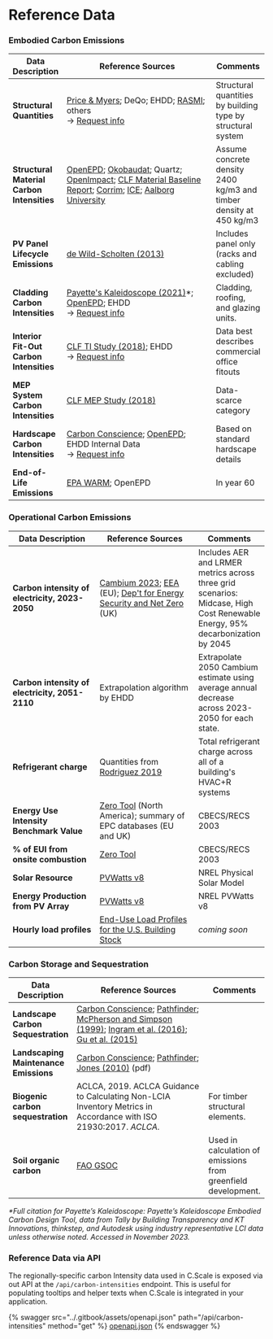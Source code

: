 # Reference Data

### Embodied Carbon Emissions

<table><thead><tr><th>Data Description</th><th width="278.3333333333333">Reference Sources</th><th>Comments</th></tr></thead><tbody><tr><td><strong>Structural Quantities</strong></td><td><a href="https://www.pricemyers.com/climate-action">Price &#x26; Myers</a>; DeQo; EHDD; <a href="https://www.nature.com/articles/s41597-024-03190-7">RASMI</a>; others<br>→ <a href="mailto:epic@ehdd.com?Subject=Data">Request info</a></td><td>Structural quantities by building type by structural system</td></tr><tr><td><strong>Structural Material Carbon Intensities</strong></td><td><a href="https://www.buildingtransparency.org/programs/openepd/">OpenEPD</a>; <a href="https://www.oekobaudat.de/en.html">Okobaudat</a>; Quartz; <a href="https://www.buildingtransparency.org/programs/openimpact/">OpenImpact</a>; <a href="https://carbonleadershipforum.org/2021-material-baseline-report/">CLF Material Baseline Report</a>; <a href="https://corrim.org/lcas-on-wood-products-library/">Corrim</a>; <a href="https://circularecology.com/embodied-carbon-footprint-database.html">ICE</a>; <a href="https://vbn.aau.dk/da/publications/udvikling-af-dansk-generisk-lca-data">Aalborg University</a></td><td>Assume concrete density 2400 kg/m3 and timber density at 450 kg/m3</td></tr><tr><td><strong>PV Panel Lifecycle Emissions</strong></td><td><a href="https://doi.org/10.1016/j.solmat.2013.08.037">de Wild-Scholten (2013)</a></td><td>Includes panel only<br>(racks and cabling excluded)</td></tr><tr><td><strong>Cladding Carbon Intensities</strong></td><td><a href="https://www.payette.com/kaleidoscope/">Payette's Kaleidoscope (2021)</a>*;  <a href="https://www.buildingtransparency.org/programs/openepd/">OpenEPD</a>; EHDD<br>→ <a href="mailto:epic@ehdd.com?Subject=Data">Request info</a></td><td>Cladding, roofing, and glazing units.</td></tr><tr><td><strong>Interior Fit-Out Carbon Intensities</strong></td><td><a href="https://carbonleadershipforum.org/office-buildings-lca/">CLF TI Study (2018)</a>; EHDD<br>→ <a href="mailto:epic@ehdd.com?Subject=Data">Request info</a></td><td>Data best describes commercial office fitouts</td></tr><tr><td><strong>MEP System</strong><br><strong>Carbon Intensities</strong></td><td><a href="https://carbonleadershipforum.org/office-buildings-lca/">CLF MEP Study (2018)</a></td><td>Data-scarce category</td></tr><tr><td><strong>Hardscape</strong><br><strong>Carbon Intensities</strong></td><td><a href="https://carbon-conscience.web.app/">Carbon Conscience</a>; <a href="https://www.buildingtransparency.org/programs/openepd/">OpenEPD</a>; EHDD Internal Data<br>→ <a href="mailto:epic@ehdd.com?Subject=Data">Request info</a></td><td>Based on standard hardscape details</td></tr><tr><td><strong>End-of-Life Emissions</strong></td><td><a href="https://www.epa.gov/warm">EPA WARM</a>; OpenEPD</td><td>In year 60</td></tr></tbody></table>

### Operational Carbon Emissions

<table><thead><tr><th width="234.33333333333331">Data Description</th><th width="278">Reference Sources</th><th>Comments</th></tr></thead><tbody><tr><td><strong>Carbon intensity of electricity, 2023-2050</strong></td><td><a href="https://www.nrel.gov/analysis/cambium.html">Cambium 2023</a>; <a href="https://www.eea.europa.eu/en/analysis/indicators/greenhouse-gas-emission-intensity-of-1">EEA</a> (EU); <a href="https://www.gov.uk/government/publications/greenhouse-gas-reporting-conversion-factors-2023">Dep't for Energy Security and Net Zero</a> (UK)</td><td>Includes AER and LRMER metrics across three grid scenarios: Midcase, High Cost Renewable Energy, 95% decarbonization by 2045</td></tr><tr><td><strong>Carbon intensity of electricity, 2051-2110</strong></td><td>Extrapolation algorithm by EHDD</td><td>Extrapolate 2050 Cambium estimate using average annual decrease across 2023-2050 for each state.</td></tr><tr><td><strong>Refrigerant charge</strong></td><td>Quantities from <a href="https://digital.lib.washington.edu/researchworks/handle/1773/44736">Rodriguez 2019</a></td><td>Total refrigerant charge across all of a building's HVAC+R systems</td></tr><tr><td><strong>Energy Use Intensity Benchmark Value</strong></td><td><a href="https://zerotool.org/zerotool/">Zero Tool</a> (North America); summary of EPC databases (EU and UK)</td><td>CBECS/RECS 2003</td></tr><tr><td><strong>% of EUI from onsite combustion</strong></td><td><a href="https://zerotool.org/zerotool/">Zero Tool</a> </td><td>CBECS/RECS 2003</td></tr><tr><td><strong>Solar Resource</strong></td><td><a href="https://pvwatts.nrel.gov/version_8.php">PVWatts v8</a></td><td>NREL Physical Solar Model</td></tr><tr><td><strong>Energy Production from PV Array</strong></td><td><a href="https://pvwatts.nrel.gov/version_8.php">PVWatts v8</a></td><td>NREL PVWatts v8</td></tr><tr><td><strong>Hourly load profiles</strong></td><td><a href="https://doi.org/10.25984/1876417">End-Use Load Profiles for the U.S. Building Stock</a></td><td><em>coming soon</em></td></tr></tbody></table>

### Carbon Storage and Sequestration

<table><thead><tr><th>Data Description</th><th width="272.3333333333333">Reference Sources</th><th>Comments</th></tr></thead><tbody><tr><td><strong>Landscape Carbon Sequestration</strong></td><td><a href="https://carbon-conscience.web.app/">Carbon Conscience</a>; <a href="http://climatepositivedesign.com/">Pathfinder</a>; <a href="https://www.fs.usda.gov/research/treesearch/6779">McPherson and Simpson (1999)</a>; <a href="https://doi.org/10.21273/HORTSCI.51.8.989">Ingram et al. (2016)</a>; <a href="https://www.sciencedirect.com/science/article/pii/S0301479715000092">Gu et al. (2015)</a></td><td></td></tr><tr><td><strong>Landscaping Maintenance Emissions</strong></td><td><a href="https://carbon-conscience.web.app/">Carbon Conscience</a>; <a href="http://climatepositivedesign.com/">Pathfinder</a>; <a href="https://buildgreen.ifas.ufl.edu/ppt/Handout_Landscaping_Carbon_Footprint.pdf">Jones (2010)</a> (pdf)</td><td></td></tr><tr><td><strong>Biogenic carbon sequestration</strong></td><td>ACLCA, 2019. ACLCA Guidance to Calculating Non-LCIA Inventory Metrics in Accordance with ISO 21930:2017. <em>ACLCA.</em></td><td>For timber structural elements.</td></tr><tr><td><strong>Soil organic carbon</strong></td><td><a href="https://www.fao.org/soils-portal/data-hub/soil-maps-and-databases/global-soil-organic-carbon-map-gsocmap/en/">FAO GSOC</a></td><td>Used in calculation of emissions from greenfield development.</td></tr></tbody></table>

_\*Full citation for Payette’s Kaleidoscope: Payette’s Kaleidoscope Embodied Carbon Design Tool, data from Tally by Building Transparency and KT Innovations, thinkstep, and Autodesk using industry representative LCI data unless otherwise noted. Accessed in November 2023._&#x20;

### Reference Data via API

The regionally-specific carbon Intensity data used in C.Scale is exposed via out API at the `/api/carbon-intensities` endpoint. This is useful for populating tooltips and helper texts when C.Scale is integrated in your application.&#x20;

{% swagger src="../.gitbook/assets/openapi.json" path="/api/carbon-intensities" method="get" %}
[openapi.json](../.gitbook/assets/openapi.json)
{% endswagger %}

